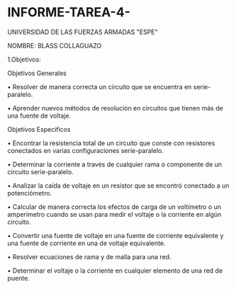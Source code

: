 # INFORME-TAREA-4-

UNIVERSIDAD DE LAS FUERZAS ARMADAS "ESPE"

NOMBRE: BLASS COLLAGUAZO

1.Objetivos:

Objetivos Generales

• Resolver de manera correcta un circuito que se encuentra en serie-paralelo.

• Aprender nuevos métodos de resolución en circuitos que tienen más de una fuente de voltaje.

Objetivos Especificos

• Encontrar la resistencia total de un circuito que conste con resistores conectados en varias configuraciones serie-paralelo.

• Determinar la corriente a través de cualquier rama o componente de un circuito serie-paralelo.

• Analizar la caída de voltaje en un resistor que se encontró conectado a un potenciómetro.

• Calcular de manera correcta los efectos de carga de un voltímetro o un amperímetro cuando se usan para medir el voltaje o la corriente en algún circuito.

• Convertir una fuente de voltaje en una fuente de corriente equivalente y una fuente de corriente en una de voltaje equivalente.

• Resolver ecuaciones de rama y de malla para una red.

• Determinar el voltaje o la corriente en cualquier elemento de una red de puente.
